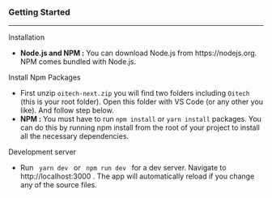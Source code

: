 <section id="started">
      <div class="page-header">
        <h3>Getting Started</h3>
        <hr class="notop" />
      </div>
      <div class="card">
        <div class="card-header">
          Installation
        </div>
        <div class="card-body">
          <ul>
            <li>
              <b>Node.js and NPM :</b> You can download Node.js from
              https://nodejs.org. NPM comes bundled with Node.js.
            </li>
          </ul>
        </div>
      </div>
      <div class="card">
        <div class="card-header">
          Install Npm Packages
        </div>
        <div class="card-body">
          <ul>
            <li>
              First unzip <code>oitech-next.zip</code> you will find two
              folders including <code>Oitech</code> (this is your root
              folder). Open this folder with VS Code (or any other you like).
              And follow step below.
            </li>
            <li>
              <b>NPM :</b> You must have to run
              <code>npm install</code> or <code>yarn install</code> packages. You can do this by running
              npm install from the root of your project to install all the
              necessary dependencies.
            </li>
          </ul>
        </div>
      </div>
      <div class="card">
        <div class="card-header">
          Development server
        </div>
        <div class="card-body">
          <ul>
            <li>
              Run <code> yarn dev </code> or <code> npm run dev </code> for a
              dev server. Navigate to http://localhost:3000 . The app will
              automatically reload if you change any of the source files.
            </li>
          </ul>
        </div>
      </div>
